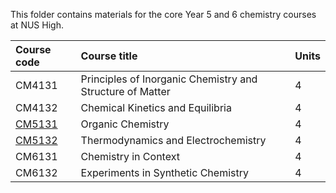 This folder contains materials for the core Year 5 and 6 chemistry courses at NUS High.

| Course code | Course title | Units |
| :---- | :-------- | :----
| CM4131 | Principles of Inorganic Chemistry and Structure of Matter | 4 |
| CM4132 | Chemical Kinetics and Equilibria | 4 |
| [CM5131](CM5131/) | Organic Chemistry | 4 |
| [CM5132](CM5132/) | Thermodynamics and Electrochemistry | 4 |
| CM6131 | Chemistry in Context | 4 |
| CM6132 | Experiments in Synthetic Chemistry | 4 |
